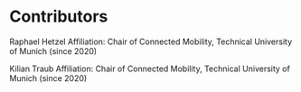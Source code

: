 # Contributors

Raphael Hetzel
Affiliation: Chair of Connected Mobility, Technical University of Munich (since 2020)

Kilian Traub
Affiliation: Chair of Connected Mobility, Technical University of Munich (since 2020)

